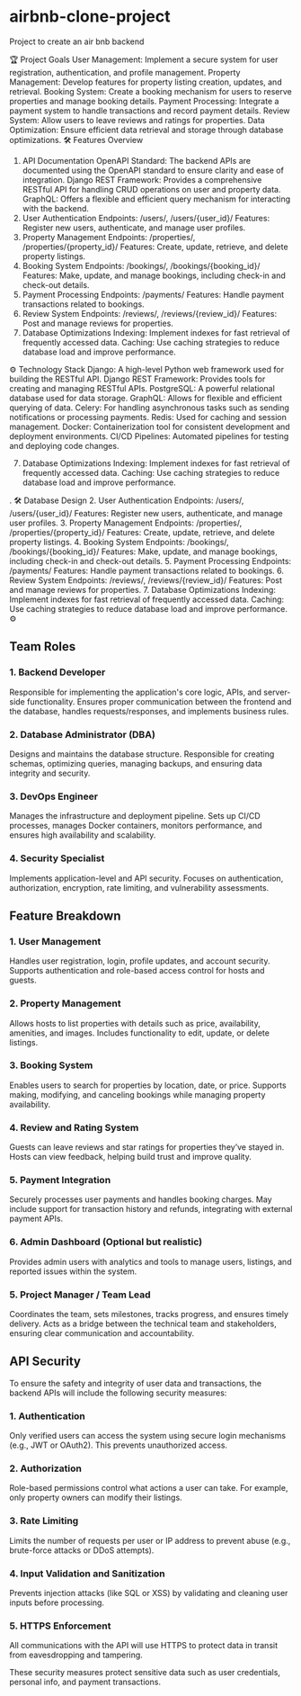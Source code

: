 # airbnb-clone-project
Project to create an air bnb backend


🏆 Project Goals
User Management: Implement a secure system for user registration, authentication, and profile management.
Property Management: Develop features for property listing creation, updates, and retrieval.
Booking System: Create a booking mechanism for users to reserve properties and manage booking details.
Payment Processing: Integrate a payment system to handle transactions and record payment details.
Review System: Allow users to leave reviews and ratings for properties.
Data Optimization: Ensure efficient data retrieval and storage through database optimizations.
🛠️ Features Overview
1. API Documentation
OpenAPI Standard: The backend APIs are documented using the OpenAPI standard to ensure clarity and ease of integration.
Django REST Framework: Provides a comprehensive RESTful API for handling CRUD operations on user and property data.
GraphQL: Offers a flexible and efficient query mechanism for interacting with the backend.
2. User Authentication
Endpoints: /users/, /users/{user_id}/
Features: Register new users, authenticate, and manage user profiles.
3. Property Management
Endpoints: /properties/, /properties/{property_id}/
Features: Create, update, retrieve, and delete property listings.
4. Booking System
Endpoints: /bookings/, /bookings/{booking_id}/
Features: Make, update, and manage bookings, including check-in and check-out details.
5. Payment Processing
Endpoints: /payments/
Features: Handle payment transactions related to bookings.
6. Review System
Endpoints: /reviews/, /reviews/{review_id}/
Features: Post and manage reviews for properties.
7. Database Optimizations
Indexing: Implement indexes for fast retrieval of frequently accessed data.
Caching: Use caching strategies to reduce database load and improve performance.



⚙️ Technology Stack
Django: A high-level Python web framework used for building the RESTful API.
Django REST Framework: Provides tools for creating and managing RESTful APIs.
PostgreSQL: A powerful relational database used for data storage.
GraphQL: Allows for flexible and efficient querying of data.
Celery: For handling asynchronous tasks such as sending notifications or processing payments.
Redis: Used for caching and session management.
Docker: Containerization tool for consistent development and deployment environments.
CI/CD Pipelines: Automated pipelines for testing and deploying code changes.




7. Database Optimizations
Indexing: Implement indexes for fast retrieval of frequently accessed data.
Caching: Use caching strategies to reduce database load and improve performance.


.
🛠️ Database Design
2. User Authentication
Endpoints: /users/, /users/{user_id}/
Features: Register new users, authenticate, and manage user profiles.
3. Property Management
Endpoints: /properties/, /properties/{property_id}/
Features: Create, update, retrieve, and delete property listings.
4. Booking System
Endpoints: /bookings/, /bookings/{booking_id}/
Features: Make, update, and manage bookings, including check-in and check-out details.
5. Payment Processing
Endpoints: /payments/
Features: Handle payment transactions related to bookings.
6. Review System
Endpoints: /reviews/, /reviews/{review_id}/
Features: Post and manage reviews for properties.
7. Database Optimizations
Indexing: Implement indexes for fast retrieval of frequently accessed data.
Caching: Use caching strategies to reduce database load and improve performance.
⚙️


## Team Roles

### 1. Backend Developer
Responsible for implementing the application's core logic, APIs, and server-side functionality. Ensures proper communication between the frontend and the database, handles requests/responses, and implements business rules.

### 2. Database Administrator (DBA)
Designs and maintains the database structure. Responsible for creating schemas, optimizing queries, managing backups, and ensuring data integrity and security.

### 3. DevOps Engineer
Manages the infrastructure and deployment pipeline. Sets up CI/CD processes, manages Docker containers, monitors performance, and ensures high availability and scalability.

### 4. Security Specialist
Implements application-level and API security. Focuses on authentication, authorization, encryption, rate limiting, and vulnerability assessments.


## Feature Breakdown

### 1. User Management
Handles user registration, login, profile updates, and account security. Supports authentication and role-based access control for hosts and guests.

### 2. Property Management
Allows hosts to list properties with details such as price, availability, amenities, and images. Includes functionality to edit, update, or delete listings.

### 3. Booking System
Enables users to search for properties by location, date, or price. Supports making, modifying, and canceling bookings while managing property availability.

### 4. Review and Rating System
Guests can leave reviews and star ratings for properties they’ve stayed in. Hosts can view feedback, helping build trust and improve quality.

### 5. Payment Integration
Securely processes user payments and handles booking charges. May include support for transaction history and refunds, integrating with external payment APIs.

### 6. Admin Dashboard (Optional but realistic)
Provides admin users with analytics and tools to manage users, listings, and reported issues within the system.



### 5. Project Manager / Team Lead
Coordinates the team, sets milestones, tracks progress, and ensures timely delivery. Acts as a bridge between the technical team and stakeholders, ensuring clear communication and accountability.



## API Security

To ensure the safety and integrity of user data and transactions, the backend APIs will include the following security measures:

### 1. Authentication
Only verified users can access the system using secure login mechanisms (e.g., JWT or OAuth2). This prevents unauthorized access.

### 2. Authorization
Role-based permissions control what actions a user can take. For example, only property owners can modify their listings.

### 3. Rate Limiting
Limits the number of requests per user or IP address to prevent abuse (e.g., brute-force attacks or DDoS attempts).

### 4. Input Validation and Sanitization
Prevents injection attacks (like SQL or XSS) by validating and cleaning user inputs before processing.

### 5. HTTPS Enforcement
All communications with the API will use HTTPS to protect data in transit from eavesdropping and tampering.

These security measures protect sensitive data such as user credentials, personal info, and payment transactions.

